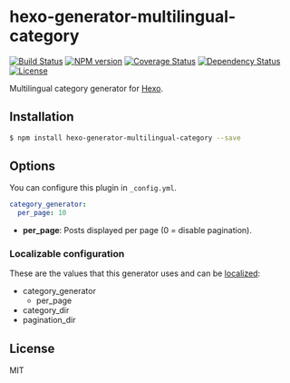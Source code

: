 # hexo-generator-multilingual-category

[![Build Status](https://travis-ci.org/ahaasler/hexo-generator-multilingual-category.svg?branch=master)](https://travis-ci.org/ahaasler/hexo-generator-multilingual-category)
[![NPM version](https://badge.fury.io/js/hexo-generator-multilingual-category.svg)](http://badge.fury.io/js/hexo-generator-multilingual-category)
[![Coverage Status](https://img.shields.io/coveralls/ahaasler/hexo-generator-multilingual-category.svg)](https://coveralls.io/r/ahaasler/hexo-generator-multilingual-category?branch=master)
[![Dependency Status](https://gemnasium.com/ahaasler/hexo-generator-multilingual-category.svg)](https://gemnasium.com/ahaasler/hexo-generator-multilingual-category)
[![License](https://img.shields.io/badge/license-MIT%20License-blue.svg)](LICENSE)

Multilingual category generator for [Hexo](http://hexo.io/).

## Installation

``` bash
$ npm install hexo-generator-multilingual-category --save
```

## Options

You can configure this plugin in `_config.yml`.

``` yaml
category_generator:
  per_page: 10
```

- **per\_page**: Posts displayed per page (0 = disable pagination).

### Localizable configuration

These are the values that this generator uses and can be [localized](https://github.com/ahaasler/hexo-multilingual#_c-configuration-locales "Configuring locales"):

- category_generator
  - per_page
- category_dir
- pagination_dir

## License

MIT
